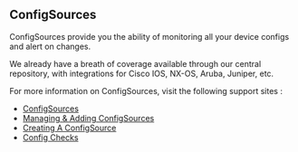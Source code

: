 ## ConfigSources

ConfigSources provide you the ability of monitoring all your device configs and alert on changes.

We already have a breath of coverage available through our central repository, with integrations for Cisco IOS, NX-OS, Aruba, Juniper, etc.

For more information on ConfigSources, visit the following support sites : 
 - [ConfigSources](https://www.logicmonitor.com/support/other-logicmodules/articles/)
 - [Managing & Adding ConfigSources](https://www.logicmonitor.com/support/settings/logicmodules/configsources/)
 - [Creating A ConfigSource](https://www.logicmonitor.com/support/other-logicmodules/articles/creating-a-configsource/)
 - [Config Checks](https://www.logicmonitor.com/support/other-logicmodules/articles/config-checks/)
